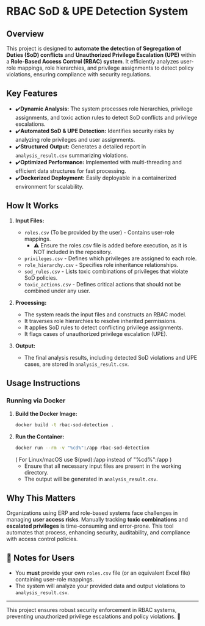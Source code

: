 # RBAC SoD & UPE Detection System

## Overview
This project is designed to **automate the detection of Segregation of Duties (SoD) conflicts** and **Unauthorized Privilege Escalation (UPE)** within a **Role-Based Access Control (RBAC) system**. It efficiently analyzes user-role mappings, role hierarchies, and privilege assignments to detect policy violations, ensuring compliance with security regulations.

## Key Features
- ✔️**Dynamic Analysis:** The system processes role hierarchies, privilege assignments, and toxic action rules to detect SoD conflicts and privilege escalations.
- ✔️**Automated SoD & UPE Detection:** Identifies security risks by analyzing role privileges and user assignments.
- ✔️**Structured Output:** Generates a detailed report in `analysis_result.csv` summarizing violations.
- ✔️**Optimized Performance:** Implemented with multi-threading and efficient data structures for fast processing.
- ✔️**Dockerized Deployment:** Easily deployable in a containerized environment for scalability.

## How It Works
1. **Input Files:**
   - `roles.csv` (To be provided by the user) - Contains user-role mappings.
       - ⚠ Ensure the roles.csv file is added before execution, as it is NOT included in the repository.
   - `privileges.csv` - Defines which privileges are assigned to each role.
   - `role_hierarchy.csv` - Specifies role inheritance relationships.
   - `sod_rules.csv` - Lists toxic combinations of privileges that violate SoD policies.
   - `toxic_actions.csv` - Defines critical actions that should not be combined under any user.

2. **Processing:**
   - The system reads the input files and constructs an RBAC model.
   - It traverses role hierarchies to resolve inherited permissions.
   - It applies SoD rules to detect conflicting privilege assignments.
   - It flags cases of unauthorized privilege escalation (UPE).

3. **Output:**
   - The final analysis results, including detected SoD violations and UPE cases, are stored in `analysis_result.csv`.

## Usage Instructions
### Running via Docker
1. **Build the Docker Image:**
   ```sh
   docker build -t rbac-sod-detection .
   ```
2. **Run the Container:**
   ```sh
   docker run --rm -v "%cd%":/app rbac-sod-detection
   ```
   ( For Linux/macOS use $(pwd):/app instead of "%cd%":/app )
   - Ensure that all necessary input files are present in the working directory.
   - The output will be generated in `analysis_result.csv`.

## Why This Matters
Organizations using ERP and role-based systems face challenges in managing **user access risks**. Manually tracking **toxic combinations** and **escalated privileges** is time-consuming and error-prone. This tool automates that process, enhancing security, auditability, and compliance with access control policies.

## 📌 Notes for Users
- You **must** provide your own `roles.csv` file (or an equivalent Excel file) containing user-role mappings.
- The system will analyze your provided data and output violations to `analysis_result.csv`.

---

This project ensures robust security enforcement in RBAC systems, preventing unauthorized privilege escalations and policy violations. 🚀

